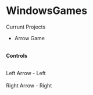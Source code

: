 # WindowsGames

Currunt Projects
- Arrow Game
  
<b><br/>Controls</br></b>

<br/>Left Arrow - Left</br>
<br>Right Arrow - Right</br>
